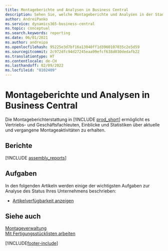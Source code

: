 ```yaml
---
title: Montageberichte und Analysen in Business Central
description: Sehen Sie, welche Montageberichte und Analysen in der Standardversion von Business Central verfügbar sind, damit Sie Ihr Unternehmen im Auge behalten können.
author: AndreiPanko
ms.service: dynamics365-business-central
ms.topic: conceptual
ms.search.keywords: reporting
ms.date: 06/01/2021
ms.author: andreipa
ms.openlocfilehash: 95225e3d7bf16a13040ff1d3960107035c2e5d59
ms.sourcegitcommit: 2c972dfc94d27245eaa99efcf638d030dedafb22
ms.translationtype: HT
ms.contentlocale: de-CH
ms.lasthandoff: 02/09/2022
ms.locfileid: "8102409"
---
```

# <a name="assembly-reports-and-analytics-in-business-central"></a>Montageberichte und Analysen in Business Central

Die Montageberichterstattung in [!INCLUDE [prod_short](includes/prod_short.md)] ermöglicht es Vertriebs- und Geschäftsfachleuten, Einblicke und Statistiken über aktuelle und vergangene Montageaktivitäten zu erhalten.  

## <a name="reports"></a>Berichte
[!INCLUDE [assembly_reports](includes/assembly-reports-include.md)]

## <a name="tasks"></a>Aufgaben

In den folgenden Artikeln werden einige der wichtigsten Aufgaben zur Analyse des Status Ihres Unternehmens beschrieben:

* [Artikelverfügbarkeit anzeigen](inventory-how-availability-overview.md)

## <a name="see-also"></a>Siehe auch

[Montageverwaltung](assembly-assemble-items.md)  
[Mit Fertigungsstücklisten arbeiten](inventory-how-work-boms.md)  


[!INCLUDE[footer-include](includes/footer-banner.md)]
